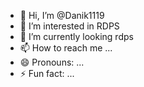 - 👋 Hi, I’m @Danik1119
- 👀 I’m interested in RDPS
- 🌱 I’m currently looking rdps
- 📫 How to reach me ...
- 😄 Pronouns: ...
- ⚡ Fun fact: ...

<!---
Danik1119/Danik1119 is a ✨ special ✨ repository because its `README.md` (this file) appears on your GitHub profile.
You can click the Preview link to take a look at your changes.
--->
